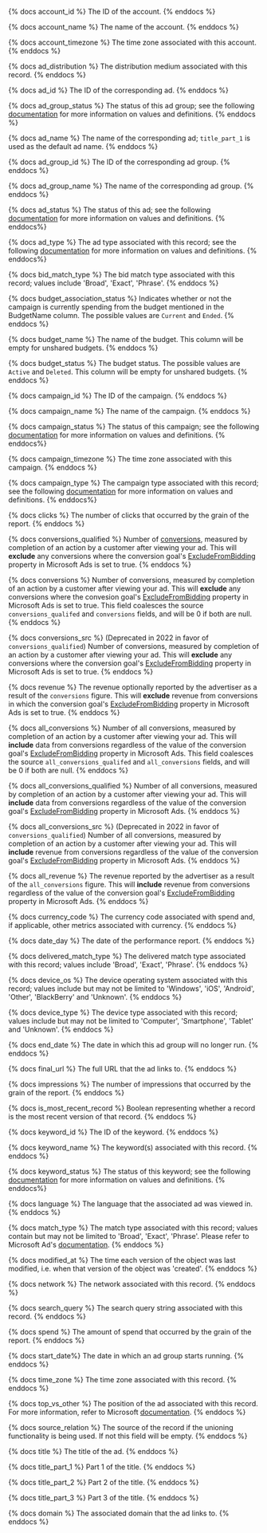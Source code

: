 {% docs account_id %}
The ID of the account.
{% enddocs %}

{% docs account_name %}
The name of the account.
{% enddocs %}

{% docs account_timezone %}
The time zone associated with this account.
{% enddocs %}

{% docs ad_distribution %}
The distribution medium associated with this record.
{% enddocs %}

{% docs ad_id %}
The ID of the corresponding ad.
{% enddocs %}

{% docs ad_group_status %}
The status of this ad group; see the following [documentation](https://help.ads.microsoft.com/apex/index/3/en/53094) for more information on values and definitions.
{% enddocs %}

{% docs ad_name %}
The name of the corresponding ad; `title_part_1` is used as the default ad name.
{% enddocs %}

{% docs ad_group_id %}
The ID of the corresponding ad group.
{% enddocs %}

{% docs ad_group_name %}
The name of the corresponding ad group.
{% enddocs %}

{% docs ad_status %}
The status of this ad; see the following [documentation](https://docs.microsoft.com/en-us/advertising/campaign-management-service/adstatus?view=bingads-13) for more information on values and definitions.
{% enddocs%}

{% docs ad_type %}
The ad type associated with this record; see the following [documentation](https://docs.microsoft.com/en-us/advertising/campaign-management-service/adtype?view=bingads-13) for more information on values and definitions.
{% enddocs%}

{% docs bid_match_type %}
The bid match type associated with this record; values include 'Broad', 'Exact', 'Phrase'.
{% enddocs %}

{% docs budget_association_status %}
Indicates whether or not the campaign is currently spending from the budget mentioned in the BudgetName column. The possible values are `Current` and `Ended`.
{% enddocs %}

{% docs budget_name %}
The name of the budget. This column will be empty for unshared budgets.
{% enddocs %}

{% docs budget_status %}
The budget status. The possible values are `Active` and `Deleted`. This column will be empty for unshared budgets.
{% enddocs %}

{% docs campaign_id %}
The ID of the campaign.
{% enddocs %}

{% docs campaign_name %}
The name of the campaign.
{% enddocs %}

{% docs campaign_status %}
The status of this campaign; see the following [documentation](https://docs.microsoft.com/en-us/advertising/campaign-management-service/campaignstatus?view=bingads-13) for more information on values and definitions.
{% enddocs%}

{% docs campaign_timezone %}
The time zone associated with this campaign.
{% enddocs %}

{% docs campaign_type %}
The campaign type associated with this record; see the following [documentation](https://docs.microsoft.com/en-us/advertising/campaign-management-service/campaigntype?view=bingads-13) for more information on values and definitions.
{% enddocs%}

{% docs clicks %}
The number of clicks that occurred by the grain of the report.
{% enddocs %}

{% docs conversions_qualified %}
Number of [conversions](https://learn.microsoft.com/en-us/advertising/reporting-service/conversionperformancereportcolumn?view=bingads-13#conversionsqualified), measured by completion of an action by a customer after viewing your ad. This will **exclude** any conversions where the conversion goal's [ExcludeFromBidding](https://learn.microsoft.com/en-us/advertising/campaign-management-service/conversiongoal?view=bingads-13#excludefrombidding) property in Microsoft Ads is set to true.
{% enddocs %}

{% docs conversions %}
Number of conversions, measured by completion of an action by a customer after viewing your ad. This will **exclude** any conversions where the convesion goal's [ExcludeFromBidding](https://learn.microsoft.com/en-us/advertising/campaign-management-service/conversiongoal?view=bingads-13#excludefrombidding) property in Microsoft Ads is set to true. This field coalesces the source `conversions_qualifed` and `conversions` fields, and will be 0 if both are null.
{% enddocs %}

{% docs conversions_src %}
(Deprecated in 2022 in favor of `conversions_qualified`) Number of conversions, measured by completion of an action by a customer after viewing your ad. This will **exclude** any conversions where the conversion goal's [ExcludeFromBidding](https://learn.microsoft.com/en-us/advertising/campaign-management-service/conversiongoal?view=bingads-13#excludefrombidding) property in Microsoft Ads is set to true.
{% enddocs %}

{% docs revenue %}
The revenue optionally reported by the advertiser as a result of the `conversions` figure. This will **exclude** revenue from conversions in which the conversion goal's [ExcludeFromBidding](https://learn.microsoft.com/en-us/advertising/campaign-management-service/conversiongoal?view=bingads-13#excludefrombidding) property in Microsoft Ads is set to true.
{% enddocs %}

{% docs all_conversions %}
Number of all conversions, measured by completion of an action by a customer after viewing your ad. This will **include** data from conversions regardless of the value of the conversion goal's [ExcludeFromBidding](https://learn.microsoft.com/en-us/advertising/campaign-management-service/conversiongoal?view=bingads-13#excludefrombidding) property in Microsoft Ads. This field coalesces the source `all_conversions_qualifed` and `all_conversions` fields, and will be 0 if both are null.
{% enddocs %}

{% docs all_conversions_qualified %}
Number of all conversions, measured by completion of an action by a customer after viewing your ad. This will **include** data from conversions regardless of the value of the conversion goal's [ExcludeFromBidding](https://learn.microsoft.com/en-us/advertising/campaign-management-service/conversiongoal?view=bingads-13#excludefrombidding) property in Microsoft Ads.
{% enddocs %}

{% docs all_conversions_src %}
(Deprecated in 2022 in favor of `conversions_qualified`)
Number of all conversions, measured by completion of an action by a customer after viewing your ad. This will **include** revenue from conversions regardless of the value of the conversion goal's [ExcludeFromBidding](https://learn.microsoft.com/en-us/advertising/campaign-management-service/conversiongoal?view=bingads-13#excludefrombidding) property in Microsoft Ads.
{% enddocs %}

{% docs all_revenue %}
The revenue reported by the advertiser as a result of the `all_conversions` figure. This will **include** revenue from conversions regardless of the value of the conversion goal's [ExcludeFromBidding](https://learn.microsoft.com/en-us/advertising/campaign-management-service/conversiongoal?view=bingads-13#excludefrombidding) property in Microsoft Ads.
{% enddocs %}

{% docs currency_code %}
The currency code associated with spend and, if applicable, other metrics associated with currency.
{% enddocs %}

{% docs date_day %}
The date of the performance report.
{% enddocs %}

{% docs delivered_match_type %}
The delivered match type associated with this record; values include 'Broad', 'Exact', 'Phrase'.
{% enddocs %}

{% docs device_os %}
The device operating system associated with this record; values include but may not be limited to 'Windows', 'iOS', 'Android', 'Other', 'BlackBerry' and 'Unknown'.
{% enddocs %}

{% docs device_type %}
The device type associated with this record; values include but may not be limited to 'Computer', 'Smartphone', 'Tablet' and 'Unknown'.
{% enddocs %}

{% docs end_date %}
The date in which this ad group will no longer run.
{% enddocs %}

{% docs final_url %}
The full URL that the ad links to.
{% enddocs %}

{% docs impressions %}
The number of impressions that occurred by the grain of the report.
{% enddocs %}

{% docs is_most_recent_record %} 
Boolean representing whether a record is the most recent version of that record.
{% enddocs %}

{% docs keyword_id %}
The ID of the keyword.
{% enddocs %}

{% docs keyword_name %}
The keyword(s) associated with this record.
{% enddocs %}

{% docs keyword_status %}
The status of this keyword; see the following [documentation](https://docs.microsoft.com/en-us/advertising/campaign-management-service/keywordstatus?view=bingads-13) for more information on values and definitions.
{% enddocs%}

{% docs language %}
The language that the associated ad was viewed in.
{% enddocs %}

{% docs match_type %}
The match type associated with this record; values contain but may not be limited to 'Broad', 'Exact', 'Phrase'. Please refer to Microsoft Ad's [documentation](https://help.ads.microsoft.com/#apex/ads/en/50822/1).
{% enddocs %}

{% docs modified_at %}
The time each version of the object was last modified, i.e. when that version of the object was 'created'.
{% enddocs %}

{% docs network %}
The network associated with this record.
{% enddocs %}

{% docs search_query %}
The search query string associated with this record.
{% enddocs %}

{% docs spend %}
The amount of spend that occurred by the grain of the report.
{% enddocs %}

{% docs start_date%}
The date in which an ad group starts running.
{% enddocs %}

{% docs time_zone %}
The time zone associated with this record.
{% enddocs %}

{% docs top_vs_other %}
The position of the ad associated with this record. For more information, refer to Microsoft [documentation](https://help.ads.microsoft.com/apex/index/22/en/14009).
{% enddocs %}

{% docs source_relation %}
The source of the record if the unioning functionality is being used. If not this field will be empty.
{% enddocs %}

{% docs title %}
The title of the ad.
{% enddocs %}

{% docs title_part_1 %}
Part 1 of the title.
{% enddocs %}

{% docs title_part_2 %}
Part 2 of the title.
{% enddocs %}

{% docs title_part_3 %}
Part 3 of the title.
{% enddocs %}

{% docs domain %}
The associated domain that the ad links to.
{% enddocs %}